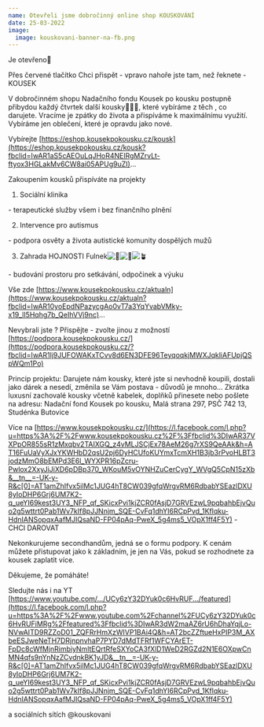 ```yaml
---
name: Otevřeli jsme dobročinný online shop KOUSKOVÁNÍ
date: 25-03-2022
image:
  image: kouskovani-banner-na-fb.png
---
```

Je otevřeno💛

Přes červené tlačítko Chci přispět - vpravo nahoře jste tam, než řeknete - KOUSEK 

V dobročinném shopu Nadačního fondu Kousek po kousku postupně přibydou každý čtvrtek další kousky👗👖🥻, které vybíráme z těch , co darujete. Vracíme je zpátky do života a přispíváme k maximálnímu využití. Vybíráme jen oblečení, které je opravdu jako nové. 

Vybírejte [https://eshop.kousekpokousku.cz/kousk](https://eshop.kousekpokousku.cz/kousk?fbclid=IwAR1aS5cAEOuLqJHoR4NElRgMZrvLt-ftyox3HGLakMv6CW8ai05APUg9uZI)...

Zakoupením kousků přispíváte na projekty

1. Sociální klinika

\- terapeutické služby všem i bez finančního plnění

2. Intervence pro autismus

\- podpora osvěty a života autistické komunity dospělých mužů

3. Zahrada HOJNOSTI Fulnek![💚](https://static.xx.fbcdn.net/images/emoji.php/v9/ted/1.5/16/1f49a.png)![🌼](https://static.xx.fbcdn.net/images/emoji.php/v9/tf4/1.5/16/1f33c.png)![🪴](https://static.xx.fbcdn.net/images/emoji.php/v9/t24/1.5/16/1fab4.png)

\- budování prostoru pro setkávání, odpočinek a výuku

Vše zde  [https://www.kousekpokousku.cz/aktualn](https://www.kousekpokousku.cz/aktualn?fbclid=IwAR10yoEpdNPazycgAo0vT7a3YqYvabVMky-x19_lI5Hqhg7b_QeIhVVj9nc)...

Nevybrali jste ? Přispějte - zvolte jinou z možností [https://podpora.kousekpokousku.cz/](https://podpora.kousekpokousku.cz/?fbclid=IwAR1lj9JUFOWAKxTCvv8d6EN3DFE96TeyqoqkjMWXJqkliAFUpjQSpWQm1Po)

Princip projektu: Darujete nám kousky, které jste si nevhodně koupili, dostali jako dárek a nesedí, změnila se Vám postava - důvodů je mnoho... Zkrátka luxusní zachovalé kousky včetně kabelek, doplňků přinesete nebo pošlete na adresu: Nadační fond Kousek po kousku, Malá strana 297, PSČ 742 13, Studénka Butovice

Více na [https://www.kousekpokousku.cz/](https://l.facebook.com/l.php?u=https%3A%2F%2Fwww.kousekpokousku.cz%2F%3Ffbclid%3DIwAR37VXPpOR855sR1zMxqbv2TAIXGQ_z4vMLJSCjEx78AeM26g7rXS9QeAAk&h=AT16FuUaVyXJxYKWHbD2qsU2pj6DyHCUfoKUYmxTcmXH1B3jb3rPvoHLBT3jodzMmO8bEMPd3E6l_WYXPR16pZcru-Pwlox2XxyJiJiXD6pDBp370_WKouM5vOYNHZuCerCygY_WVgQ5CpN15zXb&__tn__=-UK-y-R&c[0]=AT1amZhIfvx5ilMc1JUG4hT8CW039gfqWrgvRM6RdbabYSEazlDXU8yIoDHP6Grj6UM7K2-q_ueYI69kest3UY3_NFP_qf_SKicxPvi1kjZCR0fAsjD7GRVEzwL9pqbahbEjvQuo2g5wttrt0Pab1Wv7kIf8pJJNnjm_SQE-CvFq1dhYI6RCpPvd_1Kflqku-HdnIANSopqxAafMJIQsaND-FP04pAq-PweX_5g4ms5_VOpX1ff4F5Y) - CHCI DAROVAT

Nekonkurujeme secondhandům, jedná se o formu podpory. K cenám můžete přistupovat jako k základním, je jen na Vás, pokud se rozhodnete za kousek zaplatit více.

Děkujeme, že pomáháte!

Sledujte nás i na YT [https://www.youtube.com/.../UCy6zY32DYuk0c6HvRUF.../featured](https://l.facebook.com/l.php?u=https%3A%2F%2Fwww.youtube.com%2Fchannel%2FUCy6zY32DYuk0c6HvRUFiMRg%2Ffeatured%3Ffbclid%3DIwAR3dW2maAZ6rU6hDhaYqjLo-NVwAITD9RZZoD01_ZQFRrHmXzWIVP1BAi4Q&h=AT2bcZZftueHxPIP3M_AXbeESJweNeTH7DRjnpnvhaP7PYD7dMdTFRf1WFCYArET-FpDc8cWfMjnRimbiyNmltEQrtRfeSXYoCA3fXlD1WeD2RGZd2N1E6OXpwCnMN4qfs9nYnNzZCvdnkBK1yJD&__tn__=-UK-y-R&c[0]=AT1amZhIfvx5ilMc1JUG4hT8CW039gfqWrgvRM6RdbabYSEazlDXU8yIoDHP6Grj6UM7K2-q_ueYI69kest3UY3_NFP_qf_SKicxPvi1kjZCR0fAsjD7GRVEzwL9pqbahbEjvQuo2g5wttrt0Pab1Wv7kIf8pJJNnjm_SQE-CvFq1dhYI6RCpPvd_1Kflqku-HdnIANSopqxAafMJIQsaND-FP04pAq-PweX_5g4ms5_VOpX1ff4F5Y)

a sociálních sítích @kouskovani